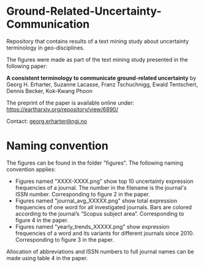 # Ground-Related-Uncertainty-Communication
Repository that contains results of a text mining study about uncertainty terminology in geo-disciplines.

The figures were made as part of the text mining study presented in the following paper:

**A consistent terminology to communicate ground-related uncertainty** by
Georg H. Erharter, Suzanne Lacasse, Franz Tschuchnigg, Ewald Tentschert, Dennis Becker, Kok-Kwang Phoon

The preprint of the paper is available online under: 
https://eartharxiv.org/repository/view/6890/

Contact: georg.erharter@ngi.no

# Naming convention
The figures can be found in the folder "figures". The following naming convention applies:
- Figures named "XXXX-XXXX.png" show top 10 uncertainty expression frequencies of a journal. The number in the filename is the journal's ISSN number. Corresponding to figure 2 in the paper.
- Figures named "journal_avg_XXXXX.png" show total expression frequencies of one word for all investigated journals. Bars are colored according to the journal’s “Scopus subject area”. Corresponding to figure 4 in the paper.
- Figures named "yearly_trends_XXXXX.png" show expression frequencies of a word and its variants for different journals since 2010. Corresponding to figure 3 in the paper.

Allocation of abbreviations and ISSN numbers to full journal names can be made using table 4 in the paper.
